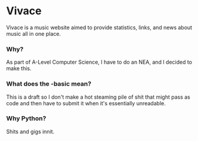 # Vivace

Vivace is a music website aimed to provide statistics, links, and news about music all in one place.

### Why?

As part of A-Level Computer Science, I have to do an NEA, and I decided to make this.

### What does the -basic mean?

This is a draft so I don't make a hot steaming pile of shit that might pass as code and then have to submit it when it's essentially unreadable.

### Why Python?

Shits and gigs innit.
